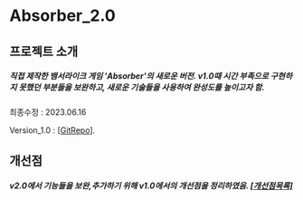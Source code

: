 # Absorber_2.0
## 프로젝트 소개

   ##### 직접 제작한 뱀서라이크 게임 'Absorber'의 새로운 버전. v1.0때 시간 부족으로 구현하지 못했던 부분들을 보완하고, 새로운 기술들을 사용하여 완성도를 높이고자 함.
   
   최종수정 : 2023.06.16
   
   Version_1.0 : [[GitRepo]](https://github.com/gotkagovkfl/Absorber_1.0).

## 개선점 
   ##### v2.0에서 기능들을 보완,추가하기 위해 v1.0에서의 개선점을 정리하였음.  [[개선점목록]](https://github.com/gotkagovkfl/Absorber_1.0#5-%EA%B0%9C%EC%84%A0%EC%A0%90)
